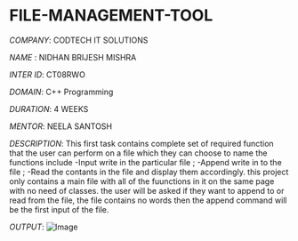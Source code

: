 # FILE-MANAGEMENT-TOOL
*COMPANY*: CODTECH IT SOLUTIONS

*NAME* : NIDHAN BRIJESH MISHRA

*INTER ID*: CT08RWO

*DOMAIN*: C++ Programming

*DURATION*: 4 WEEKS

*MENTOR*: NEELA SANTOSH

*DESCRIPTION*: 
This first task contains complete set of required function that the user can perform on a file which they can choose to name the functions include
-Input write in the particular file ;
-Append write in to the file ;
-Read the contants in the file and display them accordingly.
this project only contains a main file with all of the fuunctions in it on the same page with no need of classes.
the user will be asked if they want to append to or read from the file, the file contains no words then the append command will be the first input of the file.

*OUTPUT*:
![Image](https://github.com/user-attachments/assets/519d6d5a-ab10-4209-8010-3ab024dd2b04)
